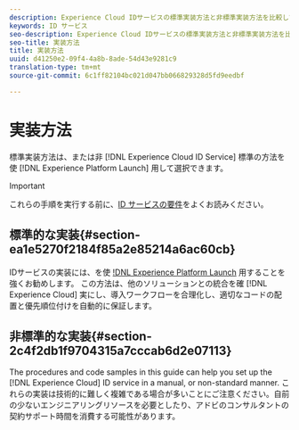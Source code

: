 ```yaml
---
description: Experience Cloud IDサービスの標準実装方法と非標準実装方法を比較してください。
keywords: ID サービス
seo-description: Experience Cloud IDサービスの標準実装方法と非標準実装方法を比較してください。
seo-title: 実装方法
title: 実装方法
uuid: d41250e2-09f4-4a8b-8ade-54d43e9281c9
translation-type: tm+mt
source-git-commit: 6c1ff82104bc021d047bb066829328d5fd9eedbf

---
```



# 実装方法

標準実装方法は、または非 [!DNL Experience Cloud ID Service] 標準の方法を使 [!DNL Experience Platform Launch] 用して選択できます。

>[!IMPORTANT]
>
>これらの手順を実行する前に、[ID サービスの要件](../reference/requirements.md)をよくお読みください。

## 標準的な実装{#section-ea1e5270f2184f85a2e85214a6ac60cb}

IDサービスの実装には、を使 [!DNL Experience Platform Launch](https://docs.adobe.com/content/help/en/launch/using/implement/solutions/idservice-save.html) 用することを強くお勧めします。 この方法は、他のソリューションとの統合を確 [!DNL Experience Cloud] 実にし、導入ワークフローを合理化し、適切なコードの配置と優先順位付けを自動的に保証します。

## 非標準的な実装{#section-2c4f2db1f9704315a7cccab6d2e07113}

The procedures and code samples in this guide can help you set up the [!DNL Experience Cloud] ID service in a manual, or non-standard manner. これらの実装は技術的に難しく複雑である場合が多いことにご注意ください。自前の少ないエンジニアリングリソースを必要としたり、アドビのコンサルタントの契約サポート時間を消費する可能性があります。
